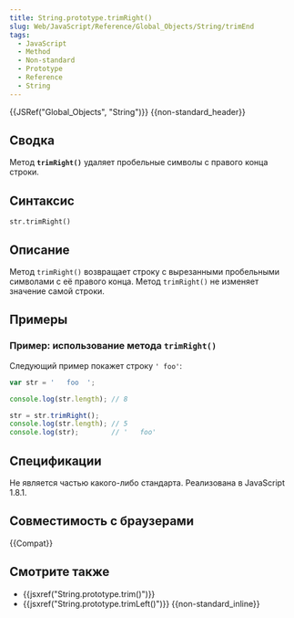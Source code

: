 ```yaml
---
title: String.prototype.trimRight()
slug: Web/JavaScript/Reference/Global_Objects/String/trimEnd
tags:
  - JavaScript
  - Method
  - Non-standard
  - Prototype
  - Reference
  - String
---
```


{{JSRef("Global_Objects", "String")}} {{non-standard_header}}

## Сводка

Метод **`trimRight()`** удаляет пробельные символы с правого конца строки.

## Синтаксис

```
str.trimRight()
```

## Описание

Метод `trimRight()` возвращает строку с вырезанными пробельными символами с её правого конца. Метод `trimRight()` не изменяет значение самой строки.

## Примеры

### Пример: использование метода `trimRight()`

Следующий пример покажет строку `' foo'`:

```js
var str = '   foo  ';

console.log(str.length); // 8

str = str.trimRight();
console.log(str.length); // 5
console.log(str);        // '   foo'
```

## Спецификации

Не является частью какого-либо стандарта. Реализована в JavaScript 1.8.1.

## Совместимость с браузерами

{{Compat}}

## Смотрите также

- {{jsxref("String.prototype.trim()")}}
- {{jsxref("String.prototype.trimLeft()")}} {{non-standard_inline}}
